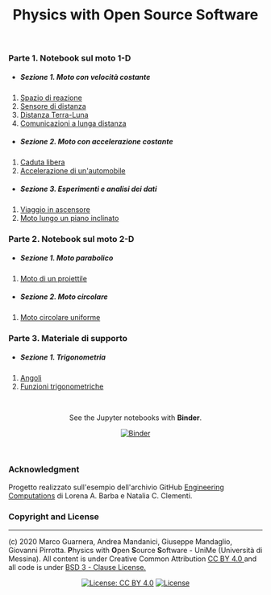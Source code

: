 <div align = "center">

# Physics with Open Source Software

</div>

&nbsp;

### Parte 1. Notebook sul moto 1-D

* ##### Sezione 1. Moto con velocità costante

1. [Spazio di reazione](https://nbviewer.jupyter.org/github/Darkaquon/Tesi/blob/master/Notebook/Spazio_di_reazione.ipynb)
2. [Sensore di distanza](https://nbviewer.jupyter.org/github/Darkaquon/Tesi/blob/master/Notebook/Sensore_di_distanza.ipynb)
3. [Distanza Terra-Luna](https://nbviewer.jupyter.org/github/Darkaquon/Tesi/blob/master/Notebook/Distanza_Terra_Luna.ipynb)
4. [Comunicazioni a lunga distanza](https://nbviewer.jupyter.org/github/Darkaquon/Tesi/blob/master/Notebook/Comunicazioni_a_lunga_distanza.ipynb)

* ##### Sezione 2. Moto con accelerazione costante

1. [Caduta libera](https://nbviewer.jupyter.org/github/Darkaquon/Tesi/blob/master/Notebook/Caduta_libera.ipynb)
2. [Accelerazione di un'automobile](https://nbviewer.jupyter.org/github/Darkaquon/Physics-with-Open-Source-Software/blob/master/Notebook/Accelerazione_automobile.ipynb)

* ##### Sezione 3. Esperimenti e analisi dei dati

1. [Viaggio in ascensore](https://nbviewer.jupyter.org/github/Darkaquon/Tesi/blob/master/Notebook/Viaggio_in_ascensore.ipynb)
2. [Moto lungo un piano inclinato](https://nbviewer.jupyter.org/github/Darkaquon/Tesi/blob/master/Notebook/Piano_inclinato.ipynb)

### Parte 2. Notebook sul moto 2-D

* ##### Sezione 1. Moto parabolico

1. [Moto di un proiettile](https://nbviewer.jupyter.org/github/Darkaquon/Tesi/blob/master/Notebook/Moto_proiettile.ipynb)

* ##### Sezione 2. Moto circolare

1. [Moto circolare uniforme](https://nbviewer.jupyter.org/github/Darkaquon/Tesi/blob/master/Notebook/Moto_circolare_uniforme.ipynb)

### Parte 3. Materiale di supporto

* ##### Sezione 1. Trigonometria

1. [Angoli](https://nbviewer.jupyter.org/github/Darkaquon/Physics-with-Open-Source-Software/blob/master/Notebook/Angoli.ipynb)
2. [Funzioni trigonometriche](https://nbviewer.jupyter.org/github/Darkaquon/Tesi/blob/master/Notebook/Funzioni.ipynb)

&nbsp;

<div align = "center">

See the Jupyter notebooks with **Binder**.

[![Binder](https://mybinder.org/badge_logo.svg)](https://mybinder.org/v2/gh/Darkaquon/Tesi/master)

</div>

&nbsp;

### Acknowledgment

Progetto realizzato sull'esempio dell'archivio GitHub [Engineering Computations](https://github.com/engineersCode/EngComp) di Lorena A. Barba e Natalia C. Clementi.

### Copyright and License
-------------------------
(c) 2020 Marco Guarnera, Andrea Mandanici, Giuseppe Mandaglio, Giovanni Pirrotta. **P**hysics with **O**pen **S**ource **S**oftware - UniMe (Università di Messina). All content is under Creative Common Attribution <a rel="license" href="https://creativecommons.org/licenses/by/4.0"> CC BY 4.0 </a> and all code is under [BSD 3 - Clause License.](https://opensource.org/licenses/BSD-3-Clause)

<div align = "center">

[![License: CC BY 4.0](https://img.shields.io/badge/License-CC%20BY%204.0-lightgrey.svg)](https://creativecommons.org/licenses/by/4.0/)
[![License](https://img.shields.io/badge/License-BSD%203--Clause-blue.svg)](https://opensource.org/licenses/BSD-3-Clause)

</div>
